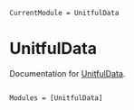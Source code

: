 ```@meta
CurrentModule = UnitfulData
```

# UnitfulData

Documentation for [UnitfulData](https://github.com/uriele/UnitfulData.jl).

```@index
```

```@autodocs
Modules = [UnitfulData]
```
